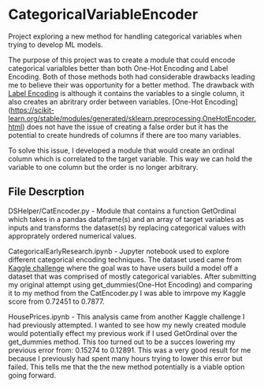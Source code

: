 # CategoricalVariableEncoder
Project exploring a new method for handling categorical variables when trying to develop ML models.

The purpose of this project was to create a module that could encode categorical varialbles better than both One-Hot Encoding and Label Encoding. Both of those methods both had considerable drawbacks leading me to believe their was opportunity for a better method. The drawback with [Label Encoding](https://scikit-learn.org/stable/modules/generated/sklearn.preprocessing.LabelEncoder.html) is although it contains the variables to a single column, it also creates an abritrary order between variables. [One-Hot Encoding] (https://scikit-learn.org/stable/modules/generated/sklearn.preprocessing.OneHotEncoder.html) does not have the issue of creating a false order but it has the potential to create hundreds of columns if there are too many variables. 

To solve this issue, I developed a module that would create an ordinal column which is correlated to the target variable. This way we can hold the variable to one column but the order is no longer arbitrary. 

## File Descrption

DSHelper/CatEncoder.py - Module that contains a function GetOrdinal which takes in a pandas dataframe(s) and an array of target variables as inputs and transforms the dataset(s) by replacing categorical values with approprately ordered numerical values.

CategoricalEarlyResearch.ipynb - Jupyter notebook used to explore different categorical encoding techniques. The dataset used came from [Kaggle challenge](https://www.kaggle.com/c/cat-in-the-dat) where the goal was to have users build a model off a dataset that was comprised of mostly categorical variables. After submitting my original attempt using get_dummies(One-Hot Encoding) and comparing it to my method from the CatEncoder.py I was able to imrpove my Kaggle score from 0.72451 to 0.7877. 

HousePrices.ipynb - This analysis came from another Kaggle challenge I had previously attempted. I wanted to see how my newly created module would potentially effect my previous work if I used GetOrdinal over the get_dummies method. This too turned out to be a succes lowering my previous error from: 0.15274 to 0.12891. This was a very good result for me because I previously had spent many hours trying to lower this error but failed.  This tells me that the the new method potentially is a viable option going forward. 

